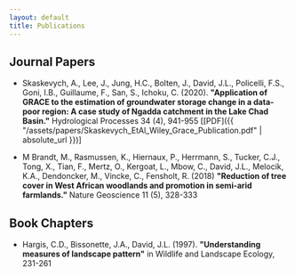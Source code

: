 ```yaml
---
layout: default
title: Publications
---
```


## Journal Papers
- Skaskevych, A., Lee, J., Jung, H.C., Bolten, J., David, J.L., Policelli, F.S., Goni, I.B., Guillaume, F., San, S., Ichoku, C. (2020). __"Application of GRACE to the estimation of groundwater storage change in a data‐poor region: A case study of Ngadda catchment in the Lake Chad Basin."__  Hydrological Processes 34 (4), 941-955 \[[PDF]({{ "/assets/papers/Skaskevych_EtAl_Wiley_Grace_Publication.pdf" | absolute_url }})\]

- M Brandt, M., Rasmussen, K., Hiernaux, P., Herrmann, S., Tucker, C.J., Tong, X., Tian, F., Mertz, O., Kergoat, L., Mbow, C., David, J.L., Melocik, K.A., Dendoncker, M., Vincke, C., Fensholt, R. (2018) __"Reduction of tree cover in West African woodlands and promotion in semi-arid farmlands."__ Nature Geoscience 11 (5), 328-333


## Book Chapters

 - Hargis, C.D., Bissonette, J.A., David, J.L. (1997). __"Understanding measures of landscape pattern"__ in Wildlife and Landscape Ecology, 231-261

<!--
-------------------




- Deshpande S, Purwar A. __"Computational Creativity via Assisted Variational Synthesis of Mechanisms using Deep Generative Models"__, ASME Journal of Mechanical Design 2019 \[[PDF]({{ "/assets/papers/computational-creativity.pdf" | absolute_url }})\]

- Deshpande S, Purwar A. __"A Machine Learning Approach to Kinematic Synthesis of Defect-Free Planar Four-Bar Linkages"__, ASME IDETC Aug 2018. (Accepted for ASME J. Computing and Information Science in Engineering) \[[PDF]({{ "/assets/papers/ml-database.pdf" | absolute_url }})\]

- Deshpande, Shrinath, and Anurag Purwar. __"A Task-Driven Approach to Optimal Synthesis of Planar Four-Bar Linkages for Extended Burmester Problem."__ Journal of Mechanisms and Robotics 9.6 (2017): 061005. \[[PDF]({{ "/assets/papers/extended-burmester.pdf" | absolute_url }})\]

- Ge, Q. J., Purwar, A., Zhao, P., & Deshpande, S. (2017). __"A Task-Driven Approach to Unified Synthesis of Planar Four-Bar Linkages Using Algebraic Fitting of a Pencil of G-Manifolds."__ Journal of Computing and Information Science in Engineering, 17(3), 031011. \[[PDF]({{ "/assets/papers/algebraic-fitting.pdf" | absolute_url }})\]

- Purwar, Anurag, Shrinath Deshpande, and Q. J. Ge. __"MotionGen: Interactive Design and Editing of Planar Four-Bar Motions for Generating Pose and Geometric Constraints."__ Journal of Mechanisms and Robotics 9.2 (2017): 024504. \[[PDF]({{ "/assets/papers/motiongen.pdf" | absolute_url }})\]

## Conference Papers (Excluding Appeared in Journals)
- Deshpande, S., Bakse, A., Wabale, S., Deshmukh, A., & Patil, D. (2015, May). __"Wall-climbing robot with mechanically synchronized gait.""__ In Industrial Instrumentation and Control (ICIC), 2015 International Conference on (pp. 860-865). IEEE. \[[PDF]({{ "/assets/papers/wall-climbing.pdf" | absolute_url }})\]

- Purwar, Anurag, Shrinath Deshpande, and Q. J. Ge. __"MotionGen: An iOS and Android App for Planar Four-Bar Motion Generation."__ ASME 2016 International Design Engineering Technical Conferences and Computers and Information in Engineering Conference. American Society of Mechanical Engineers, 2016.


--------------------------



Using cloud bursting to count trees and shrubs in Sub-Saharan Africa
M Requa, G Vaughan, J David, B Cotton
2016 IEEE International Conference on Big Data (Big Data), 2960-2963	1	2016

Hydrogeologic Aspects of GRACE Modeling: A Case Study of the Upper Mississippi Basin
A Skaskevych, J Lee, FS Policelli, JD Bolten, JL David
AGU Fall Meeting Abstracts 2014, H41E-0880		2014

Sensitivity analysis of the flood forecasting with crest model in the upstream of Medjerda river (Tunisia)
A EZZINE, S ABIDI, A LAZREG, S BACHA, H HABAIEB, ABH Ali, ...
J Remote Sens GIS 2 (2), 2014	1	2014

Utilizing Multi-Sensor Data Products and high-resolution flood model in Analyzing North African Hydrological Processes
K Thengumthara, F Policelli, S Habib, JL David, KA Melocik, GJ Huffman, ...
AGU Fall Meeting Abstracts 2013, H32F-05		2013

Distribution and biological cycle of iron in freshwater peatlands of Sanjiang Plain, Northeast China
Y Zou, M Jiang, X Yu, X Lu, JL David, H Wu
Geoderma 164 (3-4), 238-248	14	2011

Linking land-use change with ecosystem processes: a hierarchical patch dynamic model
J Wu, GD Jenerette, JL David
Integrated land use and environmental models, 99-119	53	2003

A spatially explicit hierarchical approach to modeling complex ecological systems: theory and applications
J Wu, JL David
Ecological modelling 153 (1-2), 7-26	653	2002

The Hierarchical Patch Dynamics Modeling Platform: Development and Ecological Applications
JL David
Arizona State University		2002

MODELING LAND USE CHANGE AND ITS ECOLOGICAL CONSEQUENCES IN THE PHOENIX METROPOLITAN REGION
J Wu, J David, D Jenerette, M Luck, S Berling-Wolff
2000

The behavior of landscape metrics commonly used in the study of habitat fragmentation
CD Hargis, JA Bissonette, JL David
Landscape ecology 13 (3), 167-186	923	1998

Detection of critical densities associated with piñon‐juniper woodland ecotones
BT Milne, AR Johnson, TH Keitt, CA Hatfield, J David, PT Hraber
Ecology 77 (3), 805-821 1996

-->